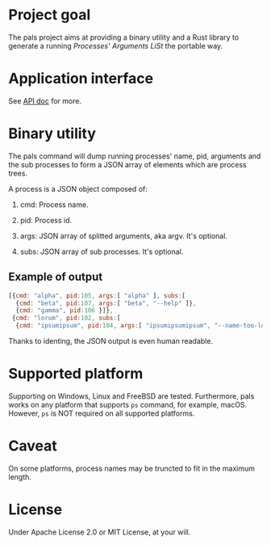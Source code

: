 # Project goal

The pals project aims at providing a binary utility and a Rust library to
generate a running _Processes' Arguments LiSt_ the portable way.

# Application interface

See [API doc](https://docs.rs/pals/0.1.1) for more.

# Binary utility

The pals command will dump running processes' name, pid, arguments and the sub
processes to form a JSON array of elements which are process trees.

A process is a JSON object composed of:

  1. cmd: Process name.

  2. pid: Process id.

  3. args: JSON array of splitted arguments, aka argv. It's optional.

  4. subs: JSON array of sub processes. It's optional.

## Example of output

```js
[{cmd: "alpha", pid:105, args:[ "alpha" ], subs:[
  {cmd: "beta", pid:107, args:[ "beta", "--help" ]},
  {cmd: "gamma", pid:106 }]},
 {cmd: "lorum", pid:102, subs:[
  {cmd: "ipsumipsum", pid:104, args:[ "ipsumipsumipsum", "--name-too-long" ]}]}]
```

Thanks to identing, the JSON output is even human readable.

# Supported platform

Supporting on Windows, Linux and FreeBSD are tested. Furthermore, pals works on
any platform that supports `ps` command, for example, macOS. However, `ps` is
NOT required on all supported platforms.

# Caveat

On some platforms, process names may be truncted to fit in the maximum length.

# License

Under Apache License 2.0 or MIT License, at your will.
